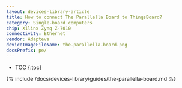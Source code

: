 ```yaml
---
layout: devices-library-article
title: How to connect The Parallella Board to ThingsBoard?
category: Single-board computers
chip: Xilinx Zynq Z-7010
connectivity: Ethernet
vendor: Adapteva
deviceImageFileName: the-parallella-board.png
docsPrefix: pe/
---
```



* TOC
{:toc}

{% include /docs/devices-library/guides/the-parallella-board.md %}